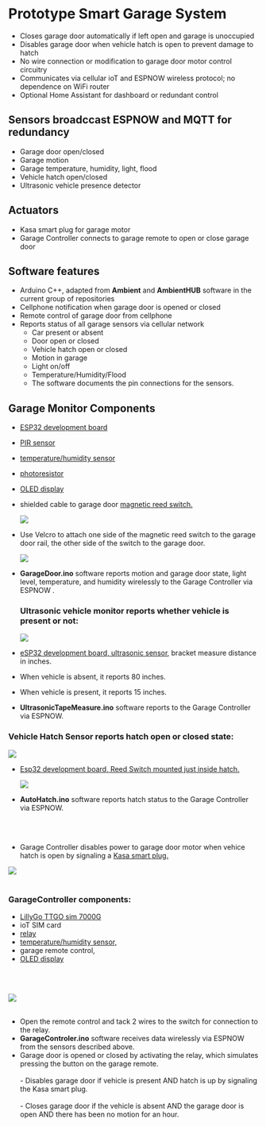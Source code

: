 # Prototype Smart Garage System 

-  Closes garage door automatically if left open and garage is unoccupied
-  Disables garage door when vehicle hatch is open to prevent damage to hatch
-  No wire connection or modification to garage door motor control circuitry
-  Communicates via cellular ioT and ESPNOW wireless protocol; no dependence on WiFi router
-  Optional Home Assistant for dashboard or redundant control
## Sensors broadccast ESPNOW and MQTT for redundancy
-   Garage door open/closed
-   Garage motion
-   Garage temperature, humidity, light, flood
-   Vehicle hatch open/closed
-   Ultrasonic vehicle presence detector
## Actuators
-   Kasa smart plug for garage motor
-   Garage Controller connects to garage remote to open or close garage door
## Software features
-   Arduino C++, adapted from **Ambient** and **AmbientHUB**  software in the current group of repositories    
-   Cellphone notification when garage door is opened or closed
-   Remote control of garage door from cellphone
-   Reports status of all garage sensors via cellular network
    -   Car present or absent
    -   Door open or closed
    -   Vehicle hatch open or closed
    -   Motion in garage
    -   Light on/off
    -   Temperature/Humidity/Flood
    -   The software documents the pin connections for the sensors.


## Garage Monitor Components
-   [ESP32 development board](//www.amazon.com/MELIFE-Development-Dual-Mode-Microcontroller-Integrated/dp/B07Q576VWZ?th=1)
-   [PIR sensor](//www.amazon.com/DIYmall-HC-SR501-Motion-Infrared-Arduino/dp/B012ZZ4LPM)
-   [temperature/humidity sensor](//www.amazon.com/gp/product/B092495GZJ/ref=ox_sc_act_image_21?smid=A39S0U3UP1U7UG&th=1)
-   [photoresistor](https://www.amazon.com/eBoot-Photoresistor-Sensitive-Resistor-Dependent/dp/B01N7V536K/)
-   [OLED display](//www.amazon.com/Dorhea-Display-SSD1306-Self-Luminous-Raspberry/dp/B07WPCPM5H/?th=1)
-   shielded cable to garage door [magnetic reed switch.](//www.amazon.com/dp/B09BJLRK4S/)

    ![](media/ade95d8ab695bca9f659d096f5079013.jpeg)
    

-   Use Velcro to attach one side of the magnetic reed switch to the garage door rail, the other side of the switch to the garage door.


    ![](media/72bd16fbafb396f29f59f3b1e8627231.jpeg)


-   **GarageDoor.ino** software reports motion and garage door state, light level, temperature, and humidity wirelessly to the Garage Controller via ESPNOW . 

    ### Ultrasonic vehicle monitor reports whether vehicle is present or not:
    
    ![](media/45ec8d44794ab97698b2ebf1c525d678.jpeg)

-   [eSP32 development board](//www.amazon.com/MELIFE-Development-Dual-Mode-Microcontroller-Integrated/dp/B07Q576VWZ?th=1)[, ultrasonic sensor](//www.amazon.com/dp/B07VZBYSLX/ref=cm_sw_em_r_mt_dp_05X0C8N082YTTBTS895K?_encoding=UTF8&psc=1&pldnSite=1), bracket measure distance in inches.
-   When vehicle is absent, it reports 80 inches.
-   When vehicle is present, it reports 15 inches.
-   **UltrasonicTapeMeasure.ino** software reports to the Garage Controller via ESPNOW.
  
  ###  Vehicle Hatch Sensor reports hatch open or closed state:

![](media/67181e84636669b890651ea83edcb493.jpeg)

-   [Esp32 development board](//www.amazon.com/MELIFE-Development-Dual-Mode-Microcontroller-Integrated/dp/B07Q576VWZ?th=1)[, Reed Switch mounted just inside hatch.](//www.amazon.com/dp/B09BJLRK4S/)

    ![](media/a975849f84c5b57e345271f3d92f3f71.jpg)

-   **AutoHatch.ino** software reports hatch status to the Garage Controller via ESPNOW.
<br>
<br>

-  Garage Controller disables power to garage door motor when vehice hatch is open by signaling a
    [Kasa smart plug.](//www.amazon.com/gp/product/B07RCNB2L3/ref=ox_sc_act_title_28?smid=ATVPDKIKX0DER&th=1)

    
  ![](media/164c67ccbf249880eb1e21511afdc2cf.jpeg)
<br>
<br>
### GarageController components:
- [LillyGo TTGO sim 7000G](//www.amazon.com/LILYGO-Development-ESP32-WROVER-B-Battery-T-SIM7000G/dp/B099RQ7BSR)
- ioT SIM card
- [relay](//www.amazon.com/gp/product/B079FJSYGY/ref=ox_sc_act_title_11?smid=A11A70Q280RHPK&th=1)
- [temperature/humidity sensor,](//www.amazon.com/gp/product/B092495GZJ/ref=ox_sc_act_image_21?smid=A39S0U3UP1U7UG&th=1)
- garage remote control,
- [OLED display](//www.amazon.com/Dorhea-Display-SSD1306-Self-Luminous-Raspberry/dp/B07WPCPM5H/?th=1)
<br>
<br>
    
  ![](media/1e0b090703a91f05d0da345a1a7861db.jpeg)
<br>
<br>
- Open the remote control and tack 2 wires to the switch for connection to the relay.
  <br>
- **GarageControler.ino** software receives data wirelessly via ESPNOW from the sensors described above.
  <br>
- Garage door is opened or closed by activating the relay, which simulates pressing the button on the garage remote.
  <br>
  <br>
        -   Disables garage door if vehicle is present AND hatch is up by signaling the Kasa smart plug.
  <br>
  <br>
        -   Closes garage door if the vehicle is absent AND the garage door is open AND there has been no motion for an hour.


